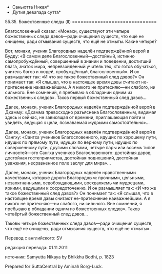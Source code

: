 * Саньютта Никая*
* Дутия девапада сутта*

55\.35\. Божественные следы \(II\)
\=\=\=\=\=\=\=\=\=\=\=\=\=\=\=\=\=\=\=\=\=\=\=\=\=\=\=\=\=\=

Благословенный сказал: «Монахи, существуют эти четыре божественных следа дэвов—ради очищения существ, что ещё не очищены, ради отмывания существ, что ещё не отмыты\. Какие четыре?

Вот, монахи, ученик Благородных наделён подтверждённой верой в Будду: «В самом деле Благословенный—достойный, истинно самопробуждённый, совершенный в знании и поведении, достигший блага, знаток мира, непревзойдённый учитель тех, кто готов обучаться, учитель богов и людей, пробуждённый, благословенный»\. И он размышляет так: «И что же такое божественный след дэвов?» Он понимает так: «Я слышал, что в настоящее время дэвы считают не\-притеснение наиважнейшим\. А я никого не притесняю—ни слабого, ни сильного\. Вне сомнений, я пребываю в обладании одним из божественных следов»\. Таков первый божественный след дэвов…

Далее, монахи, ученик Благородных наделён подтверждённой верой в Дхамму: «Дхамма превосходно разъяснена Благословенным, видимая здесь и сейчас, не зависящая от времени, приглашающая пойти и увидеть, ведущая к цели, познаваемая мудрыми самостоятельно»…

Далее, монахи, ученик Благородных наделён подтверждённой верой в Сангху: «Сангха учеников Благословенного, идущих по хорошему пути, идущих по прямому пути, идущих по верному пути, идущих по совершенному пути, другими словами, четыре пары или восемь типов личностей—это Сангха учеников Благословенного: достойная даров, достойная гостеприимства, достойная подношений, достойная уважения, несравненное поле заслуг для мира»…

Далее, монахи, ученик Благородных наделён нравственными качествами, которые дороги Благородным: прочными, цельными, незапятнанными, освобождающими, восхваляемыми мудрецами, яркими, ведущими к сосредоточению\. И он размышляет так: «И что же такое божественный след дэвов?» Он понимает так: «Я слышал, что в настоящее время дэвы считают не\-притеснение наиважнейшим\. А я никого не притесняю—ни слабого, ни сильного\. Вне сомнений, я пребываю в обладании одним из божественных следов»\. Таков четвёртый божественный след дэвов…

Таковы четыре божественных следа дэвов—ради очищения существ, что ещё не очищены, ради отмывания существ, что ещё не отмыты»\.

Перевод с английского: SV

редакция перевода: 01\.11\.2011

источник: Samyutta Nikaya by Bhikkhu Bodhi, p\. 1823

Prepared for SuttaCentral by Aminah Borg\-Luck\.